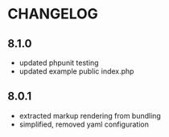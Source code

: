 # CHANGELOG

## 8.1.0

- updated phpunit testing
- updated example public index.php

## 8.0.1

- extracted markup rendering from bundling
- simplified, removed yaml configuration